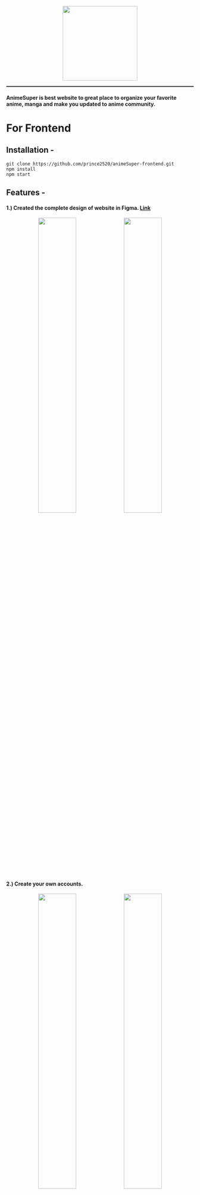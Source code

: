 <p align="center">
  <img width="200" src="https://user-images.githubusercontent.com/68547999/229295138-e41d56da-e1c5-47f5-9332-cc0a13bc9a10.svg">
</p>

<hr style="border:1px solid gray">

#### AnimeSuper is best website to great place to organize your favorite anime, manga and make you updated to anime community. 

# For Frontend

## Installation - 

```
git clone https://github.com/prince2520/animeSuper-frontend.git
npm install  
npm start     
```
## Features -

#### 1.) Created the complete design of website in Figma. [Link](https://www.figma.com/file/hceRTLfnSDUt1bUrgR47Q0/Anime-Project?node-id=3-75) 
<p align="center">
  <img width="45%" src="https://user-images.githubusercontent.com/68547999/229492141-ea8888d2-bb79-43fb-a8cf-865ac84ea0c6.png">
  <img width="45%" src="https://user-images.githubusercontent.com/68547999/229492362-a0a9a6cf-80f0-4bb5-9259-6afc7f4d0a19.png">
</p>


#### 2.) Create your own accounts.
<p align="center">
  <img width="45%" src="https://user-images.githubusercontent.com/68547999/229362814-4239d3d6-5242-4c16-9b0e-9d23137a1762.png">
  <img width="45%" src="https://user-images.githubusercontent.com/68547999/229362839-85de1d17-8567-47b9-8481-ac60995dbd26.png">
</p>

#### 3.) Add anime/manga to the favorite list.
<p align="center">
  <img width="45%" src="https://user-images.githubusercontent.com/68547999/229363102-6b8d7071-da49-46f7-8c22-1c101363d6c1.png">
  <img width="45%" src="https://user-images.githubusercontent.com/68547999/229363133-2898be81-40be-4a50-918f-828f3c366981.png">
</p>


#### 4.) Add anime/manga to the watchlist list.
<p align="center">
  <img width="45%" src="https://user-images.githubusercontent.com/68547999/229363247-1243df6f-ad1a-406a-b7ed-4662412dc145.png">
  <img width="45%" src="https://user-images.githubusercontent.com/68547999/229363286-bbdb561e-b4b0-4691-bb8e-f19d8e76217b.png">
</p>

#### 5.) Save your profile.
<p align="center">
  <img width="45%" src="https://user-images.githubusercontent.com/68547999/229363390-7e0ec32f-f4b9-445d-82c3-a9da7ef359a5.png">
  <img width="45%" src="https://user-images.githubusercontent.com/68547999/229363421-5f4a7623-475a-4ecb-8a17-ea530f792d9a.png">
</p>

#### 6.) Manage your anime/mange list, update your status and get updated to anime community. 
<p align="center">
  <img width="45%" src="https://user-images.githubusercontent.com/68547999/229363451-1cc93aa3-cd6b-46d3-ab10-710232e9682a.png">
  <img width="45%" src="https://user-images.githubusercontent.com/68547999/229363472-733adae3-0622-4680-8ceb-db1e24f11e51.png">
</p>


# For Backend

## Installation -
```
git clone https://github.com/prince2520/animeSuper-backend.git
pip install -r requirements.txt 
py manage.py runserver
```

## API Endpoints -

#### Authentication Endpoints -

| endpoint     | query      | body     | description |
| -------------- | ------------- | ----------- |------------------------------ |
| authentication/signup |      -    | username, email, password, confirmPassword | to signup account  |
| authentication/signin |      -    | email, password      | to login account  |
| authentication/profile-detail | email          | -         | get profile detail  |
| authentication/profile-satistics |   email       | -         | get statistics of manga/anime of the user|
| authentication/edit-profile |    -      | email         | get statistics of manga/anime of the user|

#### Anime/Manga Endpoints -

| endpoint     | query      | body     | description |
| -------------- | ------------- | ----------- |------------------------------ |
| animeManga/animeManga-list | category, rank_type, limit          | -         | get the list of anime/manga according to ranking |
| animeManga/animeManga-detail/<int:animeID> | category          |  -        | get the detail of the anime/manga  |
| animeManga/animeManga-search |  animeMangaName        |       -   | search and get the result  |

#### Watchlist Endpoints -

| endpoint     | query      | body     | description |
| -------------- | ------------- | ----------- |------------------------------ |
| my_watchlist/add-watchlist-item |      -    |email, category, category_id, img_url, title, num_episode_or_chapter, media_type          | add anime/manga to watchlist of user |
| my_watchlist/get-watchlist-list |  email    |      -    | get the complete list of watchlist of user |
| my_watchlist/delete-watchlist-item |email, categoryId          |   -       | delete the anime/manga from the watchlist  |
| my_watchlist/edit-watchlist-item|     -     | email, category_id, status, progress         | edit the status of anime/manga  |

#### Favorite list Endpoints -

| endpoint     | query      | body     | description |
| -------------- | ------------- | ----------- |------------------------------ |
| my_favorite/add-item-favorite |   -     |email, category_id, category, img_url, title, score, year, num_episode_chapter, media_type          | add anime/manga to favorite list |
| my_favorite/get-favorite-list |    email      |     -     | get the complete list of favoritelist of user   |
| my_favorite/delete-favorite-item | email, categoryId, category |   -    | delete the anime/manga from the favoritelist  |


# Technologies used -
#### For Frontend - 
* [React](https://react.dev/)
* [Figma](https://www.figma.com/)
* [Iconify](https://iconify.design/)
* [React Intersection Observer](https://www.npmjs.com/package/react-intersection-observer)
* [Redux Toolkit](https://redux-toolkit.js.org/)
* [Swiper](https://swiperjs.com/)
* [React Image File Resizer](https://www.npmjs.com/package/react-image-file-resizer)
* [Firebase](https://firebase.google.com/)

#### For Backend -
* [Django](https://www.djangoproject.com/)
* [Django Rest Framework](https://www.django-rest-framework.org/)
* [MyAnimelist API](https://myanimelist.net/apiconfig/references/api/v2)

